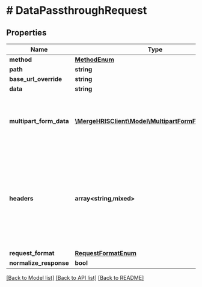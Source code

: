# # DataPassthroughRequest

## Properties

Name | Type | Description | Notes
------------ | ------------- | ------------- | -------------
**method** | [**MethodEnum**](MethodEnum.md) |  |
**path** | **string** |  |
**base_url_override** | **string** |  | [optional]
**data** | **string** |  | [optional]
**multipart_form_data** | [**\MergeHRISClient\Model\MultipartFormFieldRequest[]**](MultipartFormFieldRequest.md) | Pass an array of &#x60;MultipartFormField&#x60; objects in here instead of using the &#x60;data&#x60; param if &#x60;request_format&#x60; is set to &#x60;MULTIPART&#x60;. | [optional]
**headers** | **array<string,mixed>** | The headers to use for the request (Merge will handle the account&#39;s authorization headers). &#x60;Content-Type&#x60; header is required for passthrough. Choose content type corresponding to expected format of receiving server. | [optional]
**request_format** | [**RequestFormatEnum**](RequestFormatEnum.md) |  | [optional]
**normalize_response** | **bool** |  | [optional]

[[Back to Model list]](../../README.md#models) [[Back to API list]](../../README.md#endpoints) [[Back to README]](../../README.md)
